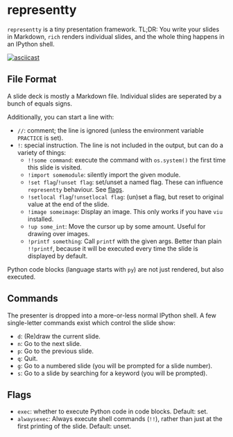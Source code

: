 # representty

`representty` is a tiny presentation framework. TL;DR: You write your slides in
Markdown, `rich` renders individual slides, and the whole thing happens in an
IPython shell.

[![asciicast](https://asciinema.org/a/584388.svg)](https://asciinema.org/a/584388)

## File Format

A slide deck is mostly a Markdown file. Individual slides are seperated by a
bunch of equals signs.

Additionally, you can start a line with:

- `//`: comment; the line is ignored (unless the environment variable
  `PRACTICE` is set).
- `!`: special instruction. The line is not included in the output, but can do
  a variety of things:
    - `!!some command`: execute the command with `os.system()` the first time
      this slide is visited.
    - `!import somemodule`: silently import the given module.
    - `!set flag`/`!unset flag`: set/unset a named flag. These can influence
      `representty` behaviour. See [flags](#flags).
    - `!setlocal flag`/`!unsetlocal flag`: (un)set a flag, but reset to
      original value at the end of the slide.
    - `!image someimage`: Display an image. This only works if you have
      `viu` installed.
    - `!up some_int`: Move the cursor up by some amount. Useful for drawing
      over images.
    - `!printf something`: Call `printf` with the given args. Better than
      plain `!!printf`, because it will be executed every time the slide is
      displayed by default.

Python code blocks (language starts with `py`) are not just rendered, but also
executed.

## Commands

The presenter is dropped into a more-or-less normal IPython shell. A few
single-letter commands exist which control the slide show:

- `d`: (Re)draw the current slide.
- `n`: Go to the next slide.
- `p`: Go to the previous slide.
- `q`: Quit.
- `g`: Go to a numbered slide (you will be prompted for a slide number).
- `s`: Go to a slide by searching for a keyword (you will be prompted).

## Flags

- `exec`: whether to execute Python code in code blocks. Default: set.
- `alwaysexec`: Always execute shell commands (`!!`), rather than just at the
  first printing of the slide. Default: unset.
